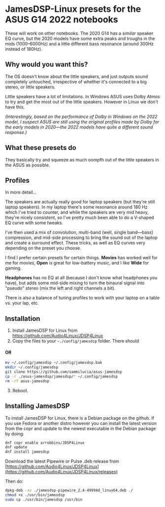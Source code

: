 # JamesDSP-Linux presets for the ASUS G14 2022 notebooks

These will work on other notebooks. The 2020 G14 has a _similar_ speaker EQ curve, but the 2020 models have some extra peaks and troughs in the mids (1000–6000Hz) and a little different bass resonance (around 300Hz instead of 180Hz).

## Why would you want this?

The OS doesn't know about the little speakers, and just outputs sound completely untouched, irrespective of whether it's connected to a big stereo, or little speakers.

Little speakers have a lot of limitations. In Windows ASUS uses Dolby Atmos to try and get the most out of the little speakers. However in Linux we don't have this.

_(Interestingly, based on the performance of Dolby in Windows on the 2022 model, I suspect ASUS are still using the original profiles made by Dolby for the early models in 2020—the 2022 models have quite a different sound response.)_

## What these presets do

They basically try and squeeze as much oompfh out of the little speakers in the ASUS as possible.

## Profiles

In more detail...

The speakers are actually really good for laptop speakers (but they're still laptop speakers). In my laptop there's some resonance around 180 Hz which I've tried to counter, and while the speakers are very mid heavy, they're nicely consistent, so I've pretty much been able to do a V-shaped EQ curve with some tweaks.

I've then used a mix of convolution, multi-band (well, single band—bass) compression, and mid-side processing to bring the sound out of the laptop and create a surround effect. These tricks, as well as EQ curves very depending on the preset you choose.

I find I prefer certain presets for certain things. **Movies** has worked well for me for movies, **Open** is great for low-battery music, and I like **Wide** for gaming.

**Headphones** has no EQ at all (because I don't know what headphones you have), but adds some mid-side mixing to turn the binaural signal into "pseudo" stereo (mix the left and right channels a bit).

There is also a balance of tuning profiles to work with your laptop on a table vs. your lap, etc.

## Installation

1. Install JamesDSP for Linux from https://github.com/Audio4Linux/JDSP4Linux 
1. Copy the files to your `~./config/jamesdsp` folder. There should

#### OR

```bash
mv ~/.config/jamesdsp ~/.config/jamesdsp.bak
mkdir ~/.config/jamesdsp
git clone https://github.com/sammilucia/asus-jamesdsp
cp -r ./asus-jamesdsp/jamesdsp/* ~/.config/jamesdsp
rm -rf asus-jamesdsp
```

3. Reboot.

## Installing JamesDSP

To install JamesDSP for Linux, there is a Debian package on the github. If you use Fedora or another distro however you can install the latest version from the copr and update to the newest executable in the Debian package by doing:

```bash
dnf copr enable arrobbins/JDSP4Linux
dnf update
dnf install jamesdsp
```

Download the latest Pipewire or Pulse .deb release from [https://github.com/Audio4Linux/JDSP4Linux](https://github.com/Audio4Linux/JDSP4Linux/releases)

Then do:

```bash
dpkg-deb -xv ./jamesdsp-pipewire_2.4-49994d_linux64.deb ./
chmod +x ./usr/bin/jamesdsp
sudo cp ./usr/bin/jamesdsp /usr/bin
```

